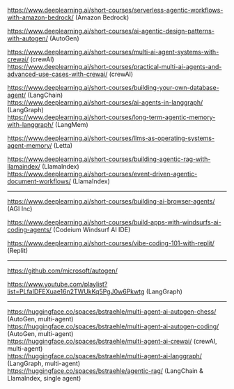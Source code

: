 https://www.deeplearning.ai/short-courses/serverless-agentic-workflows-with-amazon-bedrock/ (Amazon Bedrock)  

https://www.deeplearning.ai/short-courses/ai-agentic-design-patterns-with-autogen/ (AutoGen)  

https://www.deeplearning.ai/short-courses/multi-ai-agent-systems-with-crewai/ (crewAI)  
https://www.deeplearning.ai/short-courses/practical-multi-ai-agents-and-advanced-use-cases-with-crewai/ (crewAI)  

https://www.deeplearning.ai/short-courses/building-your-own-database-agent/ (LangChain)  
https://www.deeplearning.ai/short-courses/ai-agents-in-langgraph/ (LangGraph)  
https://www.deeplearning.ai/short-courses/long-term-agentic-memory-with-langgraph/ (LangMem)  

https://www.deeplearning.ai/short-courses/llms-as-operating-systems-agent-memory/ (Letta)  

https://www.deeplearning.ai/short-courses/building-agentic-rag-with-llamaindex/ (LlamaIndex)  
https://www.deeplearning.ai/short-courses/event-driven-agentic-document-workflows/ (LlamaIndex)  

---
https://www.deeplearning.ai/short-courses/building-ai-browser-agents/ (AGI Inc)  

https://www.deeplearning.ai/short-courses/build-apps-with-windsurfs-ai-coding-agents/ (Codeium Windsurf AI IDE)  

https://www.deeplearning.ai/short-courses/vibe-coding-101-with-replit/ (Replit)  

---

https://github.com/microsoft/autogen/  

https://www.youtube.com/playlist?list=PLfaIDFEXuae16n2TWUkKq5PgJ0w6Pkwtg (LangGraph)  

---

https://huggingface.co/spaces/bstraehle/multi-agent-ai-autogen-chess/ (AutoGen, multi-agent)  
https://huggingface.co/spaces/bstraehle/multi-agent-ai-autogen-coding/ (AutoGen, multi-agent)  
https://huggingface.co/spaces/bstraehle/multi-agent-ai-crewai/ (crewAI, multi-agent)  
https://huggingface.co/spaces/bstraehle/multi-agent-ai-langgraph/ (LangGraph, multi-agent)  
https://huggingface.co/spaces/bstraehle/agentic-rag/ (LangChain & LlamaIndex, single agent)  
